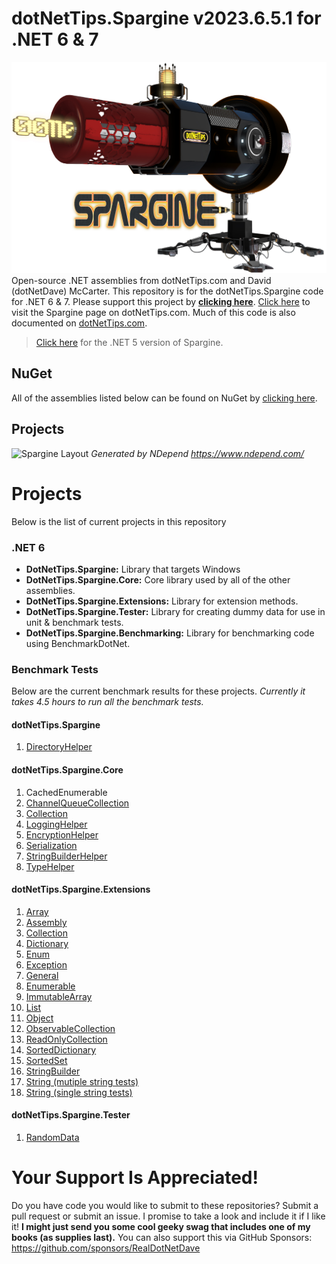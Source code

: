 # dotNetTips.Spargine v2023.6.5.1 for .NET 6 & 7
![](docs/graphics/dotNetTips-Spargine-Logo.jpg)
Open-source .NET assemblies from dotNetTips.com and David (dotNetDave) McCarter. 
This repository is for the dotNetTips.Spargine code for .NET 6 & 7. Please support this project by <a href="https://github.com/sponsors/RealDotNetDave" target="_blank">**clicking here**</a>. 
<a href="https://dotnettips.wordpress.com/spargine/" target="_blank">Click here</a> to visit the Spargine page on dotNetTips.com. Much of this code is also documented on <a href="https://dotnettips.wordpress.com/category/open-source/spargine/" target="_blank">dotNetTips.com</a>.

> <a href="README-5.md" target="_blank">Click here</a> for the .NET 5 version of Spargine.

## NuGet
All of the assemblies listed below can be found on NuGet by <a href="https://www.nuget.org/profiles/davidmccarter" target="_blank">clicking here</a>.

## Projects
![Spargine Layout](docs/graphics/Spargine.6.svg)
*Generated by NDepend <a href="https://www.ndepend.com/" target="_blank">https://www.ndepend.com/</a>*
# Projects
Below is the list of current projects in this repository
### .NET 6
*  	**DotNetTips.Spargine:** Library that targets Windows
*   **DotNetTips.Spargine.Core:** Core library used by all of the other assemblies.
*   **DotNetTips.Spargine.Extensions:** Library for extension methods.
*   **DotNetTips.Spargine.Tester:** Library for creating dummy data for use in unit & benchmark tests.
*   **DotNetTips.Spargine.Benchmarking:** Library for benchmarking code using BenchmarkDotNet.
### Benchmark Tests
Below are the current benchmark results for these projects. *Currently it takes 4.5 hours to run all the benchmark tests.*
#### dotNetTips.Spargine
1. <a href="https://github.com/RealDotNetDave/dotNetTips.Spargine/blob/main/docs/Benchmark%20Results/6/DotNetTips.Spargine.BenchmarkTests.IO.DirectoryHelperBenchmark-report-stackoverflow.md" target="_blank">DirectoryHelper</a>
#### dotNetTips.Spargine.Core
1. CachedEnumerable 
2. <a href="https://github.com/RealDotNetDave/dotNetTips.Spargine/blob/main/docs/Benchmark%20Results/6/DotNetTips.Spargine.Core.BenchmarkTests.Collections.Threading.ChannelQueueCollectionBenchmark-report-stackoverflow.md" target="_blank">ChannelQueueCollection</a>
2. <a href="https://github.com/RealDotNetDave/dotNetTips.Spargine/blob/main/docs/Benchmark%20Results/6/DotNetTips.Spargine.Core.BenchmarkTests.Collections.CollectionCollectionBenchmark-report-stackoverflow.md" target="_blank">Collection</a>
2. <a href="https://github.com/RealDotNetDave/dotNetTips.Spargine/blob/main/docs/Benchmark%20Results/6/DotNetTips.Spargine.Core.BenchmarkTests.Logging.LoggingBenchmark-report-stackoverflow.md" target="_blank">LoggingHelper</a>
3. <a href="https://github.com/RealDotNetDave/dotNetTips.Spargine/blob/main/docs/Benchmark%20Results/6/DotNetTips.Spargine.Core.BenchmarkTests.Security.EncryptionHelperBenchmark-report-stackoverflow.md" target="_blank">EncryptionHelper</a>
3. <a href="https://github.com/RealDotNetDave/dotNetTips.Spargine/blob/main/docs/Benchmark%20Results/6/DotNetTips.Spargine.Core.BenchmarkTests.Serialization.SerializationBenchmark-report-stackoverflow.md" target="_blank">Serialization</a>
3. <a href="https://github.com/RealDotNetDave/dotNetTips.Spargine/blob/main/docs/Benchmark%20Results/6/DotNetTips.Spargine.Core.BenchmarkTests.StringBuilderHelperCounterBenchmark-report-stackoverflow.md" target="_blank">StringBuilderHelper</a>
4. <a href="https://github.com/RealDotNetDave/dotNetTips.Spargine/blob/main/docs/Benchmark%20Results/6/DotNetTips.Spargine.Core.BenchmarkTests.TypeHelperBenchmark-report-stackoverflow.md" target="_blank">TypeHelper</a>

#### dotNetTips.Spargine.Extensions
1. <a href="https://github.com/RealDotNetDave/dotNetTips.Spargine/blob/main/docs/Benchmark%20Results/6/DotNetTips.Spargine.Extensions.BenchmarkTests.ArrayExtensionsCollectionBenchmark-report-stackoverflow.md" target="_blank">Array</a>
1. <a href="https://github.com/RealDotNetDave/dotNetTips.Spargine/blob/main/docs/Benchmark%20Results/6/DotNetTips.Spargine.Extensions.BenchmarkTests.Extensions.AssemblyExtensionsBenchmark-report-stackoverflow.md" target="_blank">Assembly</a>
3. <a href="https://github.com/RealDotNetDave/dotNetTips.Spargine/blob/main/docs/Benchmark%20Results/6/DotNetTips.Spargine.Extensions.BenchmarkTests.CollectionExtensionsCollectionBenchmark-report-stackoverflow.md" target="_blank">Collection</a>
4. <a href="https://github.com/RealDotNetDave/dotNetTips.Spargine/blob/main/docs/Benchmark%20Results/6/DotNetTips.Spargine.Extensions.BenchmarkTests.DictionaryExtensionsCollectionBenchmark-report-stackoverflow.md" target="_blank">Dictionary</a>
5. <a href="https://github.com/RealDotNetDave/dotNetTips.Spargine/blob/main/docs/Benchmark%20Results/6/DotNetTips.Spargine.Extensions.BenchmarkTests.EnumExtensionsBenchmark-report-stackoverflow.md" target="_blank">Enum</a>
7. <a href="https://github.com/RealDotNetDave/dotNetTips.Spargine/blob/main/docs/Benchmark%20Results/6/DotNetTips.Spargine.Extensions.BenchmarkTests.ExceptionExtensionsBenchmark-report-stackoverflow.md" target="_blank">Exception</a>
7. <a href="https://github.com/RealDotNetDave/dotNetTips.Spargine/blob/main/docs/Benchmark%20Results/6/DotNetTips.Spargine.Extensions.BenchmarkTests.GeneralBenchmark-report-stackoverflow.md" target="_blank">General</a>
6. <a href="https://github.com/RealDotNetDave/dotNetTips.Spargine/blob/main/docs/Benchmark%20Results/6/DotNetTips.Spargine.Extensions.BenchmarkTests.EnumerableExtensionsCollectionBenchmark-report-stackoverflow.md" target="_blank">Enumerable</a>
6. <a href="https://github.com/RealDotNetDave/dotNetTips.Spargine/blob/main/docs/Benchmark%20Results/6/DotNetTips.Spargine.Extensions.BenchmarkTests.ImmutableArrayExtensionsBenchmark-report-stackoverflow.md" target="_blank">ImmutableArray</a>
8. <a href="https://github.com/RealDotNetDave/dotNetTips.Spargine/blob/main/docs/Benchmark%20Results/6/DotNetTips.Spargine.Extensions.BenchmarkTests.ListExtensionsCollectionBenchmark-report-stackoverflow.md" target="_blank">List</a>
9. <a href="https://github.com/RealDotNetDave/dotNetTips.Spargine/blob/main/docs/Benchmark%20Results/6/DotNetTips.Spargine.Extensions.BenchmarkTests.ObjectExtensionsBenchmark-report-stackoverflow.md" target="_blank">Object</a>
9. <a href="https://github.com/RealDotNetDave/dotNetTips.Spargine/blob/main/docs/Benchmark%20Results/6/DotNetTips.Spargine.Extensions.BenchmarkTests.ObservableCollectionExtensionsCollectionBenchmark-report-stackoverflow.md" target="_blank">ObservableCollection</a>
9. <a href="https://github.com/RealDotNetDave/dotNetTips.Spargine/blob/main/docs/Benchmark%20Results/6/DotNetTips.Spargine.Extensions.BenchmarkTests.ReadOnlyCollectionBenchmark-report-stackoverflow.md" target="_blank">ReadOnlyCollection</a>
9. <a href="https://github.com/RealDotNetDave/dotNetTips.Spargine/blob/main/docs/Benchmark%20Results/6/DotNetTips.Spargine.Extensions.BenchmarkTests.SortedDictionaryExtensionsBenchmark-report-stackoverflow.md" target="_blank">SortedDictionary</a>
9. <a href="https://github.com/RealDotNetDave/dotNetTips.Spargine/blob/main/docs/Benchmark%20Results/6/DotNetTips.Spargine.Extensions.BenchmarkTests.SortedSetCollectionBenchmark-report-stackoverflow.md" target="_blank">SortedSet</a>
10. <a href="https://github.com/RealDotNetDave/dotNetTips.Spargine/blob/main/docs/Benchmark%20Results/6/DotNetTips.Spargine.Extensions.BenchmarkTests.StringBuilderExtensionsCounterBenchmark-report-stackoverflow.md" target="_blank">StringBuilder</a>
11. <a href="https://github.com/RealDotNetDave/dotNetTips.Spargine/blob/main/docs/Benchmark%20Results/6/DotNetTips.Spargine.Extensions.BenchmarkTests.StringExtensionsCounterBenchmark-report-stackoverflow.md" target="_blank">String (mutiple string tests)</a>
12. <a href="https://github.com/RealDotNetDave/dotNetTips.Spargine/blob/main/docs/Benchmark%20Results/6/DotNetTips.Spargine.Extensions.BenchmarkTests.StringExtensionsBenchmark-report-stackoverflow.md" target="_blank">String (single string tests)</a>
#### dotNetTips.Spargine.Tester
1. <a href="https://github.com/RealDotNetDave/dotNetTips.Spargine/blob/main/docs/Benchmark%20Results/6/DotNetTips.Spargine.Extensions.BenchmarkTests.Tester.RandomDataBenchmark-report-stackoverflow.md" target="_blank">RandomData</a>
# Your Support Is Appreciated!
Do you have code you would like to submit to these repositories? Submit a pull request or submit an issue. I promise to take a look and include it if I like it! **I might just send you some cool geeky swag that includes one of my books (as supplies last).** You can also support this via GitHub Sponsors: <a href="https://github.com/sponsors/RealDotNetDave" target="_blank">https://github.com/sponsors/RealDotNetDave</a>
